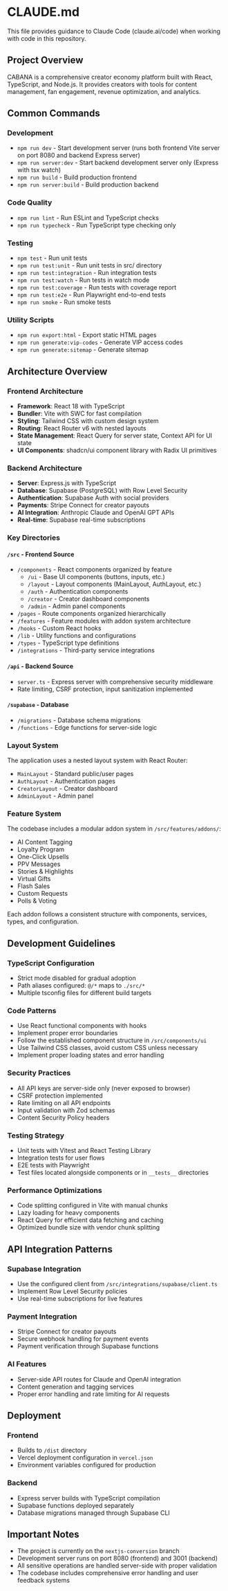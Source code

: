 # CLAUDE.md

This file provides guidance to Claude Code (claude.ai/code) when working with code in this repository.

## Project Overview

CABANA is a comprehensive creator economy platform built with React, TypeScript, and Node.js. It provides creators with tools for content management, fan engagement, revenue optimization, and analytics.

## Common Commands

### Development
- `npm run dev` - Start development server (runs both frontend Vite server on port 8080 and backend Express server)
- `npm run server:dev` - Start backend development server only (Express with tsx watch)
- `npm run build` - Build production frontend
- `npm run server:build` - Build production backend

### Code Quality
- `npm run lint` - Run ESLint and TypeScript checks
- `npm run typecheck` - Run TypeScript type checking only

### Testing
- `npm test` - Run unit tests
- `npm run test:unit` - Run unit tests in src/ directory
- `npm run test:integration` - Run integration tests
- `npm run test:watch` - Run tests in watch mode
- `npm run test:coverage` - Run tests with coverage report
- `npm run test:e2e` - Run Playwright end-to-end tests
- `npm run smoke` - Run smoke tests

### Utility Scripts
- `npm run export:html` - Export static HTML pages
- `npm run generate:vip-codes` - Generate VIP access codes
- `npm run generate:sitemap` - Generate sitemap

## Architecture Overview

### Frontend Architecture
- **Framework**: React 18 with TypeScript
- **Bundler**: Vite with SWC for fast compilation
- **Styling**: Tailwind CSS with custom design system
- **Routing**: React Router v6 with nested layouts
- **State Management**: React Query for server state, Context API for UI state
- **UI Components**: shadcn/ui component library with Radix UI primitives

### Backend Architecture
- **Server**: Express.js with TypeScript
- **Database**: Supabase (PostgreSQL) with Row Level Security
- **Authentication**: Supabase Auth with social providers
- **Payments**: Stripe Connect for creator payouts
- **AI Integration**: Anthropic Claude and OpenAI GPT APIs
- **Real-time**: Supabase real-time subscriptions

### Key Directories

#### `/src` - Frontend Source
- `/components` - React components organized by feature
  - `/ui` - Base UI components (buttons, inputs, etc.)
  - `/layout` - Layout components (MainLayout, AuthLayout, etc.)
  - `/auth` - Authentication components
  - `/creator` - Creator dashboard components
  - `/admin` - Admin panel components
- `/pages` - Route components organized hierarchically
- `/features` - Feature modules with addon system architecture
- `/hooks` - Custom React hooks
- `/lib` - Utility functions and configurations
- `/types` - TypeScript type definitions
- `/integrations` - Third-party service integrations

#### `/api` - Backend Source
- `server.ts` - Express server with comprehensive security middleware
- Rate limiting, CSRF protection, input sanitization implemented

#### `/supabase` - Database
- `/migrations` - Database schema migrations
- `/functions` - Edge functions for server-side logic

### Layout System
The application uses a nested layout system with React Router:
- `MainLayout` - Standard public/user pages
- `AuthLayout` - Authentication pages
- `CreatorLayout` - Creator dashboard
- `AdminLayout` - Admin panel

### Feature System
The codebase includes a modular addon system in `/src/features/addons/`:
- AI Content Tagging
- Loyalty Program  
- One-Click Upsells
- PPV Messages
- Stories & Highlights
- Virtual Gifts
- Flash Sales
- Custom Requests
- Polls & Voting

Each addon follows a consistent structure with components, services, types, and configuration.

## Development Guidelines

### TypeScript Configuration
- Strict mode disabled for gradual adoption
- Path aliases configured: `@/*` maps to `./src/*`
- Multiple tsconfig files for different build targets

### Code Patterns
- Use React functional components with hooks
- Implement proper error boundaries
- Follow the established component structure in `/src/components/ui`
- Use Tailwind CSS classes, avoid custom CSS unless necessary
- Implement proper loading states and error handling

### Security Practices
- All API keys are server-side only (never exposed to browser)
- CSRF protection implemented
- Rate limiting on all API endpoints
- Input validation with Zod schemas
- Content Security Policy headers

### Testing Strategy
- Unit tests with Vitest and React Testing Library
- Integration tests for user flows
- E2E tests with Playwright
- Test files located alongside components or in `__tests__` directories

### Performance Optimizations
- Code splitting configured in Vite with manual chunks
- Lazy loading for heavy components
- React Query for efficient data fetching and caching
- Optimized bundle size with vendor chunk splitting

## API Integration Patterns

### Supabase Integration
- Use the configured client from `/src/integrations/supabase/client.ts`
- Implement Row Level Security policies
- Use real-time subscriptions for live features

### Payment Integration
- Stripe Connect for creator payouts
- Secure webhook handling for payment events
- Payment verification through Supabase functions

### AI Features
- Server-side API routes for Claude and OpenAI integration
- Content generation and tagging services
- Proper error handling and rate limiting for AI requests

## Deployment

### Frontend
- Builds to `/dist` directory
- Vercel deployment configuration in `vercel.json`
- Environment variables configured for production

### Backend
- Express server builds with TypeScript compilation
- Supabase functions deployed separately
- Database migrations managed through Supabase CLI

## Important Notes

- The project is currently on the `nextjs-conversion` branch
- Development server runs on port 8080 (frontend) and 3001 (backend)
- All sensitive operations are handled server-side with proper validation
- The codebase includes comprehensive error handling and user feedback systems